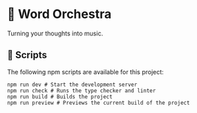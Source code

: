 # 🎹 Word Orchestra

Turning your thoughts into music.

## 📜 Scripts

The following npm scripts are available for this project:

```back
npm run dev # Start the development server
npm run check # Runs the type checker and linter
npm run build # Builds the project
npm run preview # Previews the current build of the project
```
